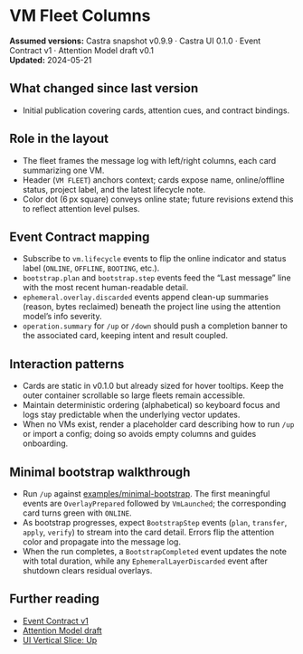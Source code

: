 # VM Fleet Columns

**Assumed versions:** Castra snapshot v0.9.9 · Castra UI 0.1.0 · Event Contract v1 · Attention Model draft v0.1  
**Updated:** 2024-05-21

## What changed since last version
- Initial publication covering cards, attention cues, and contract bindings.

## Role in the layout
- The fleet frames the message log with left/right columns, each card summarizing one VM.  
- Header (`VM FLEET`) anchors context; cards expose name, online/offline status, project label, and the latest lifecycle note.  
- Color dot (6 px square) conveys online state; future revisions extend this to reflect attention level pulses.

## Event Contract mapping
- Subscribe to `vm.lifecycle` events to flip the online indicator and status label (`ONLINE`, `OFFLINE`, `BOOTING`, etc.).  
- `bootstrap.plan` and `bootstrap.step` events feed the “Last message” line with the most recent human-readable detail.  
- `ephemeral.overlay.discarded` events append clean-up summaries (reason, bytes reclaimed) beneath the project line using the attention model’s info severity.  
- `operation.summary` for `/up` or `/down` should push a completion banner to the associated card, keeping intent and result coupled.

## Interaction patterns
- Cards are static in v0.1.0 but already sized for hover tooltips. Keep the outer container scrollable so large fleets remain accessible.  
- Maintain deterministic ordering (alphabetical) so keyboard focus and logs stay predictable when the underlying vector updates.  
- When no VMs exist, render a placeholder card describing how to run `/up` or import a config; doing so avoids empty columns and guides onboarding.

## Minimal bootstrap walkthrough
- Run `/up` against [examples/minimal-bootstrap](../../../castra-core/examples/minimal-bootstrap/README.md). The first meaningful events are `OverlayPrepared` followed by `VmLaunched`; the corresponding card turns green with `ONLINE`.  
- As bootstrap progresses, expect `BootstrapStep` events (`plan`, `transfer`, `apply`, `verify`) to stream into the card detail. Errors flip the attention color and propagate into the message log.  
- When the run completes, a `BootstrapCompleted` event updates the note with total duration, while any `EphemeralLayerDiscarded` event after shutdown clears residual overlays.

## Further reading
- [Event Contract v1](../../../castra-core/docs/event-contract-v1.md)  
- [Attention Model draft](../reference/attention_model.md)  
- [UI Vertical Slice: Up](../../../UP.md)
